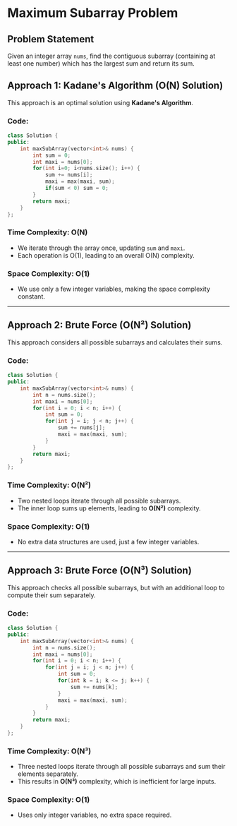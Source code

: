 # Maximum Subarray Problem

## Problem Statement
Given an integer array `nums`, find the contiguous subarray (containing at least one number) which has the largest sum and return its sum.

## Approach 1: Kadane's Algorithm (O(N) Solution)
This approach is an optimal solution using **Kadane's Algorithm**.

### **Code:**
```cpp
class Solution {
public:
    int maxSubArray(vector<int>& nums) {
        int sum = 0;
        int maxi = nums[0];
        for(int i=0; i<nums.size(); i++) {
            sum += nums[i];
            maxi = max(maxi, sum);
            if(sum < 0) sum = 0;
        }
        return maxi;
    }
};
```

### **Time Complexity:** O(N)
- We iterate through the array once, updating `sum` and `maxi`.
- Each operation is O(1), leading to an overall O(N) complexity.

### **Space Complexity:** O(1)
- We use only a few integer variables, making the space complexity constant.

---

## Approach 2: Brute Force (O(N²) Solution)
This approach considers all possible subarrays and calculates their sums.

### **Code:**
```cpp
class Solution {
public:
    int maxSubArray(vector<int>& nums) {
        int n = nums.size();
        int maxi = nums[0];
        for(int i = 0; i < n; i++) {
            int sum = 0;
            for(int j = i; j < n; j++) {
                sum += nums[j];
                maxi = max(maxi, sum);
            }
        }
        return maxi;
    }
};
```

### **Time Complexity:** O(N²)
- Two nested loops iterate through all possible subarrays.
- The inner loop sums up elements, leading to **O(N²)** complexity.

### **Space Complexity:** O(1)
- No extra data structures are used, just a few integer variables.

---

## Approach 3: Brute Force (O(N³) Solution)
This approach checks all possible subarrays, but with an additional loop to compute their sum separately.

### **Code:**
```cpp
class Solution {
public:
    int maxSubArray(vector<int>& nums) {
        int n = nums.size();
        int maxi = nums[0];
        for(int i = 0; i < n; i++) {
            for(int j = i; j < n; j++) {
                int sum = 0;
                for(int k = i; k <= j; k++) {
                    sum += nums[k];
                }
                maxi = max(maxi, sum);
            }
        }
        return maxi;
    }
};
```

### **Time Complexity:** O(N³)
- Three nested loops iterate through all possible subarrays and sum their elements separately.
- This results in **O(N³)** complexity, which is inefficient for large inputs.

### **Space Complexity:** O(1)
- Uses only integer variables, no extra space required.
